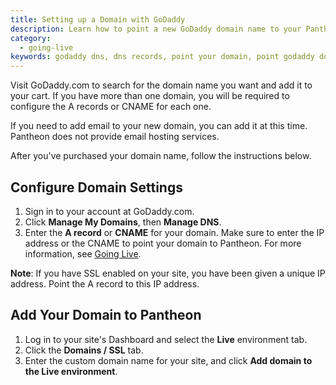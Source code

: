 ```yaml
---
title: Setting up a Domain with GoDaddy
description: Learn how to point a new GoDaddy domain name to your Pantheon Drupal or WordPress site.
category:
  - going-live
keywords: godaddy dns, dns records, point your domain, point godaddy domain to pantheon, pointing your godaddy domain to your pantheon site, godaddy dns host, godaddy dns configuration, add domain to a site, godaddy, point godaddy domain to pantheon, redirect godaddy domain to pantheon, godaddy domain dns
---
```


Visit GoDaddy.com to search for the domain name you want and add it to your cart. If you have more than one domain, you will be required to configure the A records or CNAME for each one.

If you need to add email to your new domain, you can add it at this time. Pantheon does not provide email hosting services.

After you've purchased your domain name, follow the instructions below.  

## Configure Domain Settings
1. Sign in to your account at GoDaddy.com.
2. Click **Manage My Domains**, then **Manage DNS**.
3. Enter the **A record** or **CNAME** for your domain. Make sure to enter the IP address or the CNAME to point your domain to Pantheon. For more information, see [Going Live](/docs/articles/going-live/). 

<div class="alert alert-warning" role="alert">
<strong>Note</strong>: If you have SSL enabled on your site, you have been given a unique IP address. Point the A record to this IP address.</div>  

## Add Your Domain to Pantheon

1. Log in to your site's Dashboard and select the **Live** environment tab.
2. Click the **Domains / SSL** tab.
3. Enter the custom domain name for your site, and click **Add domain to the Live environment**.  
